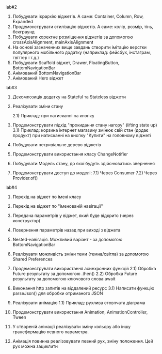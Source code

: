 lab#2
1) Побудувати ієрархію віджетів. А саме: Container, Column, Row, Expanded
2) Продемонструвати стилізацію віджетів. А саме: колір, розмір, тінь, бекграунд
3) Побудувати коректне розміщення віджетів за допомогою crossAxisAlignment, mainAxisAlignment
4) На основі зазначенних вище завдань створити імітацію верстки популярного мобільного додатку
(наприклад: фейсбук, інстаграм, твіттер і т.д.)
5) Побудувати Scaffold віджет, Drawer, FloatingButton, BottomNavigationBar
6) Анімований BottomNavigationBar
7) Анімований Hero віджет


lab#3
1) Декомпозиція додатку на Stateful та Stateless віджети

2) Реалізувати зміни стану

    2.1) Приклад: при натисканні на кнопку
3) Продемонструвати підхід "прокидання стану нагору" (lifting state up)
    3.1) Приклад: корзина інтернет магазину змінює свій стан (додає продукт) при натисканні
    на кнопку "Купити" на головному віджеті
4) Побудувати нетривіальне дерево віджетів
5) Продемонструвати використання класу ChangeNotifier
6) Побудувати Модель стану, до якої будуть здійснюватись звернення
7) Продемонструвати доступ до моделі:
   7.1) Через Consumer
   7.2) Через Provider.of()


lab#4
1) Перехід на віджет по імені класу
2) Перехід на віджет по "іменованій навігації"
3) Передача параметрів у віджет, який буде відкрито (через конструктор)
4) Повернення параметрів назад при виході з віджета
5) Nested-навігація. Можливий варіант - за допомогою BottomNavigationBar


1) Реалізувати можливість зміни теми (темна/світла) за допомогою Shared Preferences

2) Продемонструвати використання асинхронних функцій
 2.1) Обробка Future результату за допомогою .then()
 2.2) Обробка Future результату за допомогою ключового слова await
3) Виконання http запитів на віддалений ресурс
 3.1) Написати функцію parseJson() для обробки отриманого JSON


1) Реалізувати анімацію
  1.1) Приклад: рухлива стовпчата діаграма
2) Продемонструвати використання Animation, AnimationController, Tween
3) У створеній анімації реалізувати зміну кольору або іншу трансформацію певного параметра.
4) Анімація повинна реалізовувати певний рух, зміну положення. Цей рух можна зациклити
